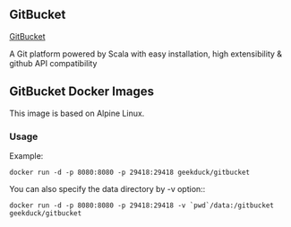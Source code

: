 ## GitBucket

[GitBucket](https://github.com/gitbucket/gitbucket)

A Git platform powered by Scala with easy installation, high extensibility & github API compatibility

## GitBucket Docker Images

This image is based on Alpine Linux.

### Usage

Example:

    docker run -d -p 8080:8080 -p 29418:29418 geekduck/gitbucket


You can also specify the data directory by -v option::

    docker run -d -p 8080:8080 -p 29418:29418 -v `pwd`/data:/gitbucket geekduck/gitbucket

